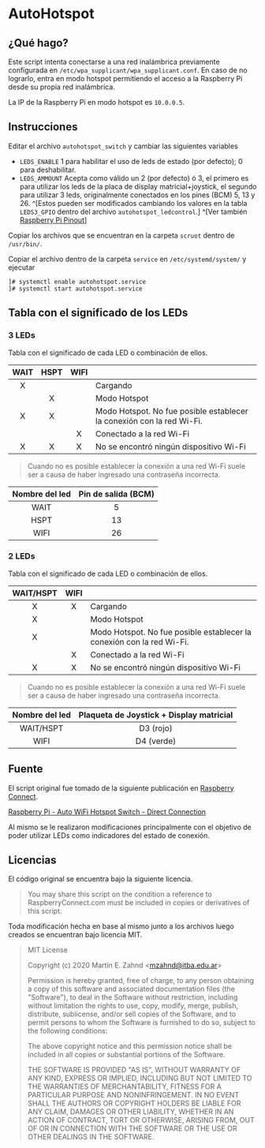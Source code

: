 # AutoHotspot

## ¿Qué hago?
Este script intenta conectarse a una red inalámbrica previamente configurada en `/etc/wpa_supplicant/wpa_supplicant.conf`.
En caso de no lograrlo, entra en modo hotspot permitiendo el acceso a la Raspberry Pi desde su propia red inalámbrica.

La IP de la Raspberry Pi en modo hotspot es `10.0.0.5`.


## Instrucciones

Editar el archivo `autohotspot_switch` y cambiar las siguientes variables
- `LEDS_ENABLE` 1 para habilitar el uso de leds de estado (por defecto); 0 para deshabilitar.
- `LEDS_AMMOUNT` Acepta como válido un 2 (por defecto) ó 3, el primero es para utilizar los leds de la placa de display matricial+joystick, el segundo para utilizar 3 leds, originalmente conectados en los pines (BCM) 5, 13 y 26. ^[Estos pueden ser modificados cambiando los valores en la tabla `LEDS3_GPIO` dentro del archivo `autohotspot_ledcontrol`.] ^[Ver también [Raspberry Pi Pinout](https://pinout.xyz/)]

Copiar los archivos que se encuentran en la carpeta `scruot` dentro de `/usr/bin/`.

Copiar el archivo dentro de la carpeta `service` en `/etc/systemd/system/` y ejecutar
```console
]# systemctl enable autohotspot.service
]# systemctl start autohotspot.service
```

## Tabla con el significado de los LEDs

### 3 LEDs
Tabla con el significado de cada LED o combinación de ellos.

| WAIT | HSPT | WIFI | |
|:---:|:---:|:---:|:---|
| X |   |   | Cargando |
|   | X |   | Modo Hotspot |
| X | X |   | Modo Hotspot. No fue posible establecer la conexión con la red Wi-Fi. |
|   |   | X | Conectado a la red Wi-Fi |
| X | X | X | No se encontró ningún dispositivo Wi-Fi |

> Cuando no es posible establecer la conexión a una red Wi-Fi suele ser a causa de haber ingresado una contraseña incorrecta.

| Nombre del led | Pin de salida (BCM) |
| :---: | :---: |
| WAIT | 5 | 
| HSPT | 13 |
| WIFI | 26 |

### 2 LEDs
Tabla con el significado de cada LED o combinación de ellos.

| WAIT/HSPT | WIFI | |
|:---:|:---:|:---|
| X | X | Cargando |
| X |   | Modo Hotspot |
| X |   | Modo Hotspot. No fue posible establecer la conexión con la red Wi-Fi. |
|   | X | Conectado a la red Wi-Fi |
| X | X | No se encontró ningún dispositivo Wi-Fi |

> Cuando no es posible establecer la conexión a una red Wi-Fi suele ser a causa de haber ingresado una contraseña incorrecta.

| Nombre del led | Plaqueta de Joystick + Display matricial |
| :---: | :---: |
| WAIT/HSPT | D3 (rojo) | 
| WIFI | D4 (verde) |

## Fuente
El script original fue tomado de la siguiente publicación en [Raspberry Connect](https://www.raspberryconnect.com/). 

[Raspberry Pi - Auto WiFi Hotspot Switch - Direct Connection](https://www.raspberryconnect.com/projects/65-raspberrypi-hotspot-accesspoints/158-raspberry-pi-auto-wifi-hotspot-switch-direct-connection)

Al mismo se le realizaron modificaciones principalmente con el objetivo de poder utilizar LEDs como indicadores del estado de conexión.

## Licencias
El código original se encuentra bajo la siguiente licencia.
> You may share this script on the condition a reference to RaspberryConnect.com must be included in copies or derivatives of this script. 

Toda modificación hecha en base al mismo junto a los archivos luego creados se encuentran bajo licencia MIT.

> MIT License
> 
> Copyright (c) 2020 Martín E. Zahnd \<mzahnd@itba.edu.ar>
> 
> Permission is hereby granted, free of charge, to any person obtaining a copy of this software and associated documentation files (the "Software"), to deal in the Software without restriction, including without limitation the rights to use, copy, modify, merge, publish, distribute, sublicense, and/or sell copies of the Software, and to permit persons to whom the Software is furnished to do so, subject to the following conditions:
> 
> The above copyright notice and this permission notice shall be included in all copies or substantial portions of the Software.
> 
> THE SOFTWARE IS PROVIDED "AS IS", WITHOUT WARRANTY OF ANY KIND, EXPRESS OR IMPLIED, INCLUDING BUT NOT LIMITED TO THE WARRANTIES OF MERCHANTABILITY, FITNESS FOR A PARTICULAR PURPOSE AND NONINFRINGEMENT. IN NO EVENT SHALL THE AUTHORS OR COPYRIGHT HOLDERS BE LIABLE FOR ANY CLAIM, DAMAGES OR OTHER LIABILITY, WHETHER IN AN ACTION OF CONTRACT, TORT OR OTHERWISE, ARISING FROM, OUT OF OR IN CONNECTION WITH THE SOFTWARE OR THE USE OR OTHER DEALINGS IN THE SOFTWARE.
